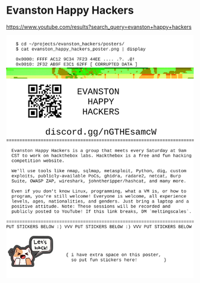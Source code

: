 # Evanston Happy Hackers

https://www.youtube.com/results?search_query=evanston+happy+hackers

![Evanston Happy Hackers Flier](./EvanstonHappyHackersFlier.png)

<!--
TEMPLATE:
Every Saturday, we do Hackthebox labs in the morning!

Doing some random shizz :3

discord.gg/nGTHEsamcW

-->
